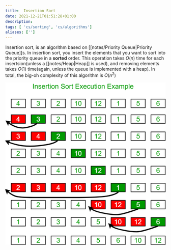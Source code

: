 ```yaml
---
title:  Insertion Sort
date: 2021-12-21T01:51:28+01:00
description: 
tags: [ 'cs/sorting', 'cs/algorithms']
aliases: ['']
---
```

Insertion sort, is an algorithm based on [[notes/Priority Queue|Priority Queue]]s. In insertion sort, you insert the elements that you want to sort into the priority queue in a **sorted** order. This operation takes $O(n)$ time for each insertsion(unless a [[notes/Heap|Heap]] is used), and removing elements takes $O(1)$ time(again, unless the queue is implemented with a heap). In total, the big-oh complexity of this algorithm is $O(n^2)$

![Image](images/DA3CF7B7-6332-41BA-86A5-34817A00DA6C.png)
